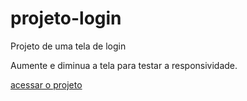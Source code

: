 # projeto-login
 Projeto de uma tela de login

 Aumente e diminua a tela para testar a responsividade. 

 <a href="https://dxv111.github.io/projeto-login">acessar o projeto</a>

